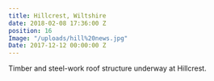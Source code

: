 ```yaml
---
title: Hillcrest, Wiltshire
date: 2018-02-08 17:36:00 Z
position: 16
Image: "/uploads/hill%20news.jpg"
Date: 2017-12-12 00:00:00 Z
---
```


Timber and steel-work roof structure underway at Hillcrest. 